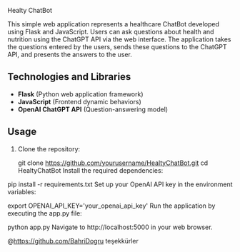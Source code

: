 Healty ChatBot

This simple web application represents a healthcare ChatBot developed using Flask and JavaScript. Users can ask questions about health and nutrition using the ChatGPT API via the web interface. The application takes the questions entered by the users, sends these questions to the ChatGPT API, and presents the answers to the user.

## Technologies and Libraries

- **Flask** (Python web application framework)
- **JavaScript** (Frontend dynamic behaviors)
- **OpenAI ChatGPT API** (Question-answering model)

## Usage

1. Clone the repository:
   
   git clone https://github.com/yourusername/HealtyChatBot.git
   cd HealtyChatBot
Install the required dependencies:

pip install -r requirements.txt
Set up your OpenAI API key in the environment variables:


export OPENAI_API_KEY='your_openai_api_key'
Run the application by executing the app.py file:


python app.py
Navigate to http://localhost:5000 in your web browser.

@https://github.com/BahriDogru teşekkürler
